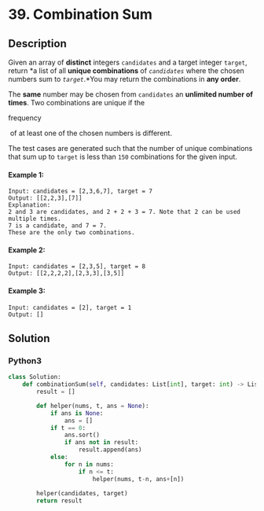 # 39. Combination Sum

## Description
Given an array of **distinct** integers `candidates` and a target integer `target`, return *a list of all **unique combinations** of *`candidates`* where the chosen numbers sum to *`target`*.*You may return the combinations in **any order**.

The **same** number may be chosen from `candidates` an **unlimited number of times**. Two combinations are unique if the 

frequency

 of at least one of the chosen numbers is different.

The test cases are generated such that the number of unique combinations that sum up to `target` is less than `150` combinations for the given input.

#### Example 1:
```
Input: candidates = [2,3,6,7], target = 7
Output: [[2,2,3],[7]]
Explanation:
2 and 3 are candidates, and 2 + 2 + 3 = 7. Note that 2 can be used multiple times.
7 is a candidate, and 7 = 7.
These are the only two combinations.
```

#### Example 2:
```
Input: candidates = [2,3,5], target = 8
Output: [[2,2,2,2],[2,3,3],[3,5]]
```

#### Example 3:
```
Input: candidates = [2], target = 1
Output: []
```


## Solution

### Python3
```python
class Solution:
    def combinationSum(self, candidates: List[int], target: int) -> List[List[int]]:
        result = []

        def helper(nums, t, ans = None):
            if ans is None:
                ans = []
            if t == 0:
                ans.sort()
                if ans not in result:
                    result.append(ans)
            else:
                for n in nums:
                    if n <= t:
                        helper(nums, t-n, ans+[n])                                                
                        
        helper(candidates, target)
        return result
```
